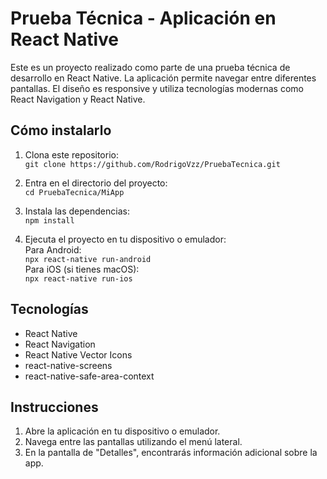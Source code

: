 # Prueba Técnica - Aplicación en React Native

Este es un proyecto realizado como parte de una prueba técnica de desarrollo en React Native. La aplicación permite navegar entre diferentes pantallas. El diseño es responsive y utiliza tecnologías modernas como React Navigation y React Native.

## Cómo instalarlo
1. Clona este repositorio:  
   `git clone https://github.com/RodrigoVzz/PruebaTecnica.git`

2. Entra en el directorio del proyecto:  
   `cd PruebaTecnica/MiApp`

3. Instala las dependencias:  
   `npm install`

4. Ejecuta el proyecto en tu dispositivo o emulador:  
   Para Android:  
   `npx react-native run-android`  
   Para iOS (si tienes macOS):  
   `npx react-native run-ios`

## Tecnologías 
- React Native
- React Navigation
- React Native Vector Icons
- react-native-screens
- react-native-safe-area-context

## Instrucciones 
1. Abre la aplicación en tu dispositivo o emulador.
2. Navega entre las pantallas utilizando el menú lateral.
3. En la pantalla de "Detalles", encontrarás información adicional sobre la app.


